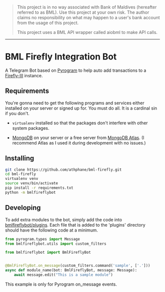 > This project is in no way associated with Bank of Maldives (hereafter referred to as BML).
> Use this project at your own risk. The author claims no responsibility on what may happen to a user's 
> bank account from the usage of this project. 
> 
> This project uses a BML API wrapper called aiobml to make API calls.
---
# BML Firefly Integration Bot
A Telegram Bot based on [Pyrogram](https://github.com/pyrogram/pyrogram) to help auto add transactions to a 
[Firefly-III](https://github.com/firefly-iii/firefly-iii) instance.


## Requirements
You're gonna need to get the following programs and services either installed on your server
or signed up for. You must do all. It is a cardinal sin if you don't.

* `virtualenv` installed so that the packages don't interfere with other system packages.

* [MongoDB](https://www.mongodb.com) on your server or a free server from 
[MongoDB Atlas](https://www.mongodb.com/cloud/atlas). (I recommend Atlas as I used it during
development with no issues.)

## Installing
```bash
git clone https://github.com/athphane/bml-firefly.git
cd bml-firefly
virtualenv venv
source venv/bin/activate
pip install -r requirements.txt
python -m bmlfireflybot
```

## Developing
To add extra modules to the bot, simply add the code into [bmlfireflybot/plugins](bmlfireflybot/plugins). Each file
that is added to the 'plugins' directory should have the following code at a minimum.

```python
from pyrogram.types import Message
from bmlfireflybot.utils import custom_filters

from bmlfireflybot import BmlFireflyBot


@BmlFireflyBot.on_message(custom_filters.command('sample', ['.']))
async def module_name(bot: BmlFireflyBot, message: Message):
    await message.edit("This is a sample module")
```

This example is only for Pyrogram on_message events. 
